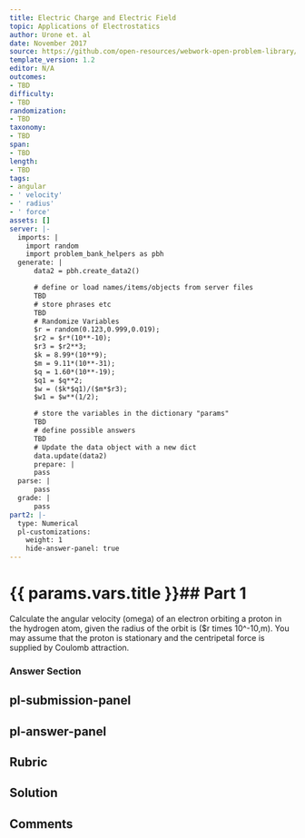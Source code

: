 ```yaml
---
title: Electric Charge and Electric Field
topic: Applications of Electrostatics
author: Urone et. al
date: November 2017
source: https://github.com/open-resources/webwork-open-problem-library/tree/master/Contrib/BrockPhysics/College_Physics_Urone/18.Electric_Field/18-08.Applications_of_Electrostatics/NU_U17_18_08_007.pg
template_version: 1.2
editor: N/A
outcomes:
- TBD
difficulty:
- TBD
randomization:
- TBD
taxonomy:
- TBD
span:
- TBD
length:
- TBD
tags:
- angular
- ' velocity'
- ' radius'
- ' force'
assets: []
server: |-
  imports: |
    import random
    import problem_bank_helpers as pbh
  generate: |
      data2 = pbh.create_data2()

      # define or load names/items/objects from server files
      TBD
      # store phrases etc
      TBD
      # Randomize Variables
      $r = random(0.123,0.999,0.019);
      $r2 = $r*(10**-10);
      $r3 = $r2**3;
      $k = 8.99*(10**9);
      $m = 9.11*(10**-31);
      $q = 1.60*(10**-19);
      $q1 = $q**2;
      $w = ($k*$q1)/($m*$r3);
      $w1 = $w**(1/2);

      # store the variables in the dictionary "params"
      TBD
      # define possible answers
      TBD
      # Update the data object with a new dict
      data.update(data2)
      prepare: |
      pass
  parse: |
      pass
  grade: |
      pass
part2: |-
  type: Numerical
  pl-customizations:
    weight: 1
    hide-answer-panel: true
---
```


# {{ params.vars.title }}## Part 1 
Calculate the angular velocity (omega) of an electron orbiting a proton in the hydrogen atom, given the radius of the orbit is ($r times 10^-10,m). You may assume that the proton is stationary and the centripetal force is supplied by Coulomb attraction. 


### Answer Section 


## pl-submission-panel 


## pl-answer-panel 


## Rubric 


## Solution 


## Comments 


